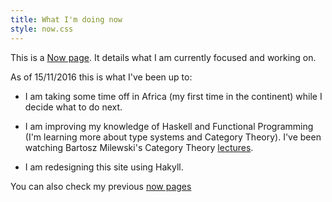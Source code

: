```yaml
---
title: What I'm doing now
style: now.css
---
```


<div id="now-content" class="mainContent">

This is a [Now page](http://nownownow.com/about). It details what I am
currently focused and working on.

As of 15/11/2016 this is what I've been up to:

* I am taking some time off in Africa (my first time in the continent) while I decide what to do next.

* I am improving my knowledge of Haskell and Functional Programming (I'm learning more about type systems and Category Theory). I've been
watching Bartosz Milewski's Category Theory [lectures](https://www.youtube.com/watch?list=PLbgaMIhjbmEnaH_LTkxLI7FMa2HsnawM_&v=I8LbkfSSR58).

* I am redesigning this site using Hakyll.


You can also check my previous [now pages](./old-now.html)

</div>
